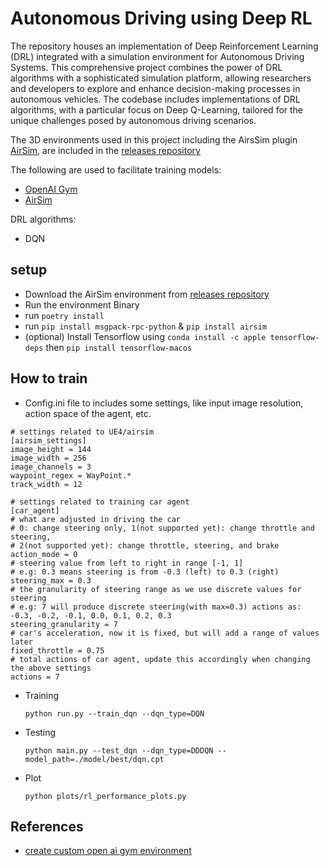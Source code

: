 # Autonomous Driving using Deep RL
The repository houses an implementation of Deep Reinforcement Learning (DRL) integrated with a simulation environment for Autonomous Driving Systems. 
This comprehensive project combines the power of DRL algorithms with a sophisticated simulation platform, 
allowing researchers and developers to explore and enhance decision-making processes in autonomous vehicles. 
The codebase includes implementations of DRL algorithms, with a particular focus on Deep Q-Learning, 
tailored for the unique challenges posed by autonomous driving scenarios. 

The 3D environments used in this project including the AirsSim plugin [AirSim](https://github.com/microsoft/AirSim),
are included in the [releases repository](https://github.com/Microsoft/AirSim/releases)


The following are used to facilitate training models:

* [OpenAI Gym](https://gym.openai.com/)
* [AirSim](https://github.com/microsoft/AirSim)


DRL algorithms:
* DQN

## setup
* Download the AirSim environment from [releases repository](https://github.com/Microsoft/AirSim/releases)
* Run the environment Binary 
* run `poetry install`
* run `pip install msgpack-rpc-python` &  `pip install airsim`
* (optional) Install Tensorflow using `conda install -c apple tensorflow-deps` then `pip install tensorflow-macos`


## How to train
* Config.ini file to includes some settings, like input image resolution, action space of the agent, etc.
```
# settings related to UE4/airsim 
[airsim_settings] 
image_height = 144
image_width = 256
image_channels = 3
waypoint_regex = WayPoint.*
track_width = 12 

# settings related to training car agent
[car_agent]
# what are adjusted in driving the car
# 0: change steering only, 1(not supported yet): change throttle and steering,
# 2(not supported yet): change throttle, steering, and brake
action_mode = 0 
# steering value from left to right in range [-1, 1] 
# e.g: 0.3 means steering is from -0.3 (left) to 0.3 (right)
steering_max = 0.3
# the granularity of steering range as we use discrete values for steering
# e.g: 7 will produce discrete steering(with max=0.3) actions as: -0.3, -0.2, -0.1, 0.0, 0.1, 0.2, 0.3
steering_granularity = 7 
# car's acceleration, now it is fixed, but will add a range of values later 
fixed_throttle = 0.75 
# total actions of car agent, update this accordingly when changing the above settings
actions = 7 
```
* Training
  ```
  python run.py --train_dqn --dqn_type=DQN
  ```
* Testing
  ```
  python main.py --test_dqn --dqn_type=DDDQN --model_path=./model/best/dqn.cpt
  ```
* Plot
  ```
  python plots/rl_performance_plots.py
  ```
## References
* [create custom open ai gym environment](https://stable-baselines.readthedocs.io/en/master/guide/custom_env.html)
